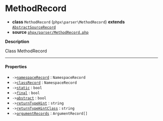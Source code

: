 # MethodRecord

- **class** `MethodRecord` (`phpx\parser\MethodRecord`) **extends** [`AbstractSourceRecord`](https://github.com/jphp-compiler/jphp/blob/master/exts/jphp-parser-ext/api-docs/classes/phpx/parser/AbstractSourceRecord.md)
- **source** [`phpx/parser/MethodRecord.php`](./src/main/resources/JPHP-INF/sdk/phpx/parser/MethodRecord.php)

**Description**

Class MethodRecord

---

#### Properties

- `->`[`namespaceRecord`](#prop-namespacerecord) : `NamespaceRecord`
- `->`[`classRecord`](#prop-classrecord) : `NamespaceRecord`
- `->`[`static`](#prop-static) : `bool`
- `->`[`final`](#prop-final) : `bool`
- `->`[`abstract`](#prop-abstract) : `bool`
- `->`[`returnTypeHint`](#prop-returntypehint) : `string`
- `->`[`returnTypeHintClass`](#prop-returntypehintclass) : `string`
- `->`[`argumentRecords`](#prop-argumentrecords) : `ArgumentRecord[]`